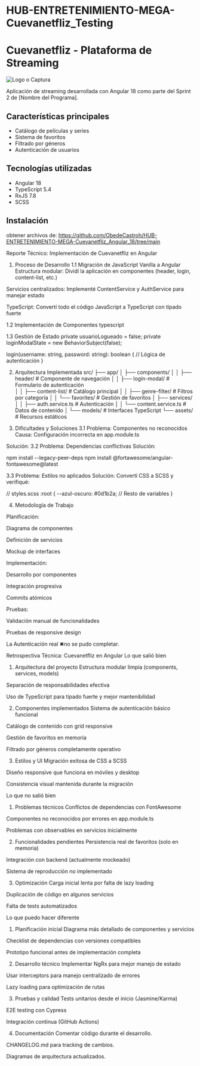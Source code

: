 # HUB-ENTRETENIMIENTO-MEGA-Cuevanetfliz_Testing
# Cuevanetfliz - Plataforma de Streaming

![Logo o Captura](captura.png)

Aplicación de streaming desarrollada con Angular 18 como parte del Sprint 2 de [Nombre del Programa].

## Características principales
- Catálogo de películas y series
- Sistema de favoritos
- Filtrado por géneros
- Autenticación de usuarios

## Tecnologías utilizadas
- Angular 18
- TypeScript 5.4
- RxJS 7.8
- SCSS

## Instalación
obtener archivos de:
https://github.com/ObedeCastroh/HUB-ENTRETENIMIENTO-MEGA-Cuevanetfliz_Angular_18/tree/main


Reporte Técnico: Implementación de Cuevanetfliz en Angular
1. Proceso de Desarrollo
1.1 Migración de JavaScript Vanilla a Angular
Estructura modular: Dividí la aplicación en componentes (header, login, content-list, etc.)

Servicios centralizados: Implementé ContentService y AuthService para manejar estado

TypeScript: Convertí todo el código JavaScript a TypeScript con tipado fuerte

1.2 Implementación de Componentes
typescript

1.3 Gestión de Estado
private usuarioLogueado = false;
private loginModalState = new BehaviorSubject<boolean>(false);

login(username: string, password: string): boolean {
  // Lógica de autenticación
}

2. Arquitectura Implementada
src/
├── app/
│   ├── components/
│   │   ├── header/             # Componente de navegación
│   │   ├── login-modal/        # Formulario de autenticación  
│   │   ├── content-list/       # Catálogo principal
│   │   ├── genre-filter/       # Filtros por categoría
│   │   └── favorites/          # Gestión de favoritos
│   ├── services/
│   │   ├── auth.service.ts     # Autenticación
│   │   └── content.service.ts  # Datos de contenido
│   └── models/                 # Interfaces TypeScript
└── assets/                     # Recursos estáticos



3. Dificultades y Soluciones
3.1 Problema: Componentes no reconocidos
Causa: Configuración incorrecta en app.module.ts


Solución:
3.2 Problema: Dependencias conflictivas
Solución:

npm install --legacy-peer-deps
npm install @fortawesome/angular-fontawesome@latest

3.3 Problema: Estilos no aplicados
Solución: Convertí CSS a SCSS y verifiqué:

// styles.scss
:root {
  --azul-oscuro: #0d1b2a;
  // Resto de variables
}


4. Metodología de Trabajo
   
Planificación:

Diagrama de componentes

Definición de servicios

Mockup de interfaces

Implementación:

Desarrollo por componentes

Integración progresiva

Commits atómicos

Pruebas:

Validación manual de funcionalidades

Pruebas de responsive design


La Autenticación real	✖no se pudo completar.


Retrospectiva Técnica: Cuevanetfliz en Angular
Lo que salió bien
1. Arquitectura del proyecto
Estructura modular limpia (components, services, models)

Separación de responsabilidades efectiva

Uso de TypeScript para tipado fuerte y mejor mantenibilidad

2. Componentes implementados
Sistema de autenticación básico funcional

Catálogo de contenido con grid responsive

Gestión de favoritos en memoria

Filtrado por géneros completamente operativo

3. Estilos y UI
Migración exitosa de CSS a SCSS

Diseño responsive que funciona en móviles y desktop

Consistencia visual mantenida durante la migración

Lo que no salió bien
1. Problemas técnicos
Conflictos de dependencias con FontAwesome

Componentes no reconocidos por errores en app.module.ts

Problemas con observables en servicios inicialmente

2. Funcionalidades pendientes
Persistencia real de favoritos (solo en memoria)

Integración con backend (actualmente mockeado)

Sistema de reproducción no implementado

3. Optimización
Carga inicial lenta por falta de lazy loading

Duplicación de código en algunos servicios

Falta de tests automatizados

Lo que puedo hacer diferente
1. Planificación inicial
Diagrama más detallado de componentes y servicios

Checklist de dependencias con versiones compatibles

Prototipo funcional antes de implementación completa

2. Desarrollo técnico
Implementar NgRx para mejor manejo de estado

Usar interceptors para manejo centralizado de errores

Lazy loading para optimización de rutas

3. Pruebas y calidad
Tests unitarios desde el inicio (Jasmine/Karma)

E2E testing con Cypress

Integración continua (GitHub Actions)

4. Documentación
Comentar código durante el desarrollo.

CHANGELOG.md para tracking de cambios.

Diagramas de arquitectura actualizados.
